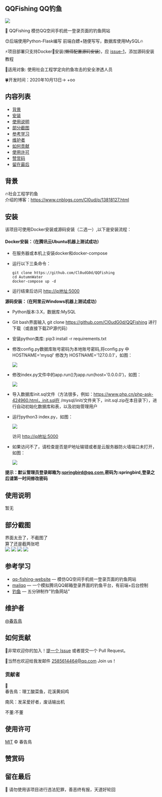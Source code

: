 ## QQFishing QQ钓鱼

![](https://github.com/Cl0udG0d/QQFishing/blob/master/static/images/fishing.png)

🚀 QQFishing 模仿QQ空间手机统一登录页面的钓鱼网站

:blush:后端使用Python-Flask编写 前端白嫖+随便写写，数据库使用MySQL🔥

:zap:项目部署只支持Docker:whale:安装(~~懒得配置源码安装~~)，应 [issue-1](https://github.com/Cl0udG0d/QQFishing/issues/1)，添加源码安装教程

:trident:适用对象: 使用社会工程学定向钓鱼攻击的安全渗透人员

:four_leaf_clover:开发时间：2020年10月13日-> +oo  

## 内容列表

- [背景](#背景)
- [安装](#安装)
- [使用说明](#使用说明)
- [部分截图](#部分截图)
- [参考学习](#参考学习)
- [维护者](#维护者)
- [如何贡献](#如何贡献)
- [使用许可](#使用许可)
- [赞赏码](#赞赏码)
- [留在最后](#留在最后)

## 背景

:fire:社会工程学钓鱼  
介绍的博客：https://www.cnblogs.com/Cl0ud/p/13818127.html

## 安装
该项目可使用Docker安装或源码安装（二选一）,以下是安装流程：

#### **Docker安装：**（在腾讯云Ubuntu机器上测试成功）

+ 在服务器或本机上安装docker和docker-compose

+ 运行以下三条命令：

  ```shell
  git clone https://github.com/Cl0udG0d/QQFishing
  cd AutumnWater
  docker-compose up -d
  ```

+ 运行结束后访问 [http://ip地址:5000](http://ip:5000/)

**源码安装：（在阿里云Windows机器上测试成功）**

- Python版本:3.X，数据库:MySQL

- Git bash界面输入 git clone https://github.com/Cl0udG0d/QQFishing 进行下载（或直接下载ZIP源代码）

- 安装python类库: pip3 install -r requirements.txt

- 修改config.py数据库账号密码为本地账号密码,将config.py 中 HOSTNAME='mysql' 修改为 HOSTNAME='127.0.0.1'，如图：

  ![](https://github.com/Cl0udG0d/QQFishing/blob/master/static/images/4.png)

- 修改index.py文件中的app.run()为app.run(host='0.0.0.0')，如图：

  ![](https://github.com/Cl0udG0d/QQFishing/blob/master/static/images/2.png)

- 导入数据库init.sql文件（方法很多，例如：https://www.php.cn/php-ask-424960.html，init.sql在 /mysql/init/文件夹下，init.sql.zip在本目录下），进行自动初始化数据库和表，以及初始管理用户

- 运行python3 index.py，如图：

  ![](https://github.com/Cl0udG0d/QQFishing/blob/master/static/images/1.png)

  访问 [http://ip地址:5000](http://ip:5000/)

- 如果访问不了，请检查是否是IP地址输错或者是云服务器防火墙端口未打开，如图：

  ![](https://github.com/Cl0udG0d/QQFishing/blob/master/static/images/3.png)

**提示：默认管理员登录邮箱为:[springbird@qq.com](mailto:springbird@qq.com),密码为:springbird,登录之后请第一时间修改密码**



## 使用说明
暂无

## 部分截图
界面太丑了，不截图了  
算了还是截两张吧  
![](https://github.com/Cl0udG0d/QQFishing/blob/master/static/images/index1.png)
![](https://github.com/Cl0udG0d/QQFishing/blob/master/static/images/index2.png)
![](https://github.com/Cl0udG0d/QQFishing/blob/master/static/images/index3.png)
![](https://github.com/Cl0udG0d/QQFishing/blob/master/static/images/index4.png)


## 参考学习

- [qq-fishing-website](https://github.com/ChinaVeryNb/qq-fishing-website) — 模仿QQ空间手机统一登录页面的钓鱼网站
- [mailqq](https://github.com/Escher1108/mailqq) — 一个模拟腾讯QQ邮箱登录界面的钓鱼平台，有前端+后台控制
- [钓鱼](https://github.com/icindy/diaoyu) — 五分钟制作"钓鱼网站"

## 维护者

[@春告鳥](https://github.com/Cl0udG0d)

## 如何贡献

:beer:非常欢迎你的加入！[提一个 Issue](https://github.com/Cl0udG0d/QQFishing/issues/new) 或者提交一个 Pull Request。

:beers:当然也欢迎给我发邮件  2585614464@qq.com Join us！


### 贡献者

:jack_o_lantern:  
春告鳥：理工酸菜鱼，花溪黄焖鸡  

南风：发呆爱好者，废话输出机

不董:不董

## 使用许可

[MIT](LICENSE)  © 春告鳥

## 赞赏码



## 留在最后

:gift_heart: 请勿使用该项目进行违法犯罪，善恶终有报，天道好轮回
